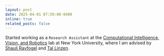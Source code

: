```yaml
---
layout: post
date: 2025-04-01 07:59:00-0400
inline: true
related_posts: false
---
```


Started working as a `Research Assistant` at the [Computational Intelligence, Vision, and Robotics](https://wp.nyu.edu/cilvr/) lab at New York University, where I am advised by [Shauli Ravfogel](https://shauli-ravfogel.netlify.app/) and [Tal Linzen](https://tallinzen.net/).